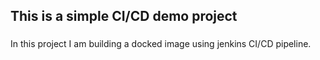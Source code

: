 <h2>This is a simple CI/CD demo project</h2>
<h3></h3>In this project I am building a docked image using jenkins CI/CD pipeline.</h3>
